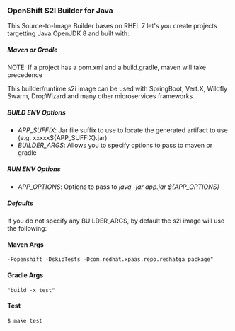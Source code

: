 ### OpenShift S2I Builder for Java

This Source-to-Image Builder bases on RHEL 7 let's you create projects targetting Java OpenJDK 8 and built with:

##### Maven or Gradle

NOTE: If a project has a pom.xml and a build.gradle, maven will take precedence

This builder/runtime s2i image can be used with SpringBoot, Vert.X, Wildfly Swarm, DropWizard and many other microservices frameworks. 


##### BUILD ENV Options
* *APP_SUFFIX*: Jar file suffix to use to locate the generated artifact to use (e.g. xxxxx${APP_SUFFIX}.jar)
* *BUILDER_ARGS*: Allows you to specify options to pass to maven or gradle


##### RUN ENV Options
* *APP_OPTIONS*: Options to pass to *java -jar app.jar ${APP_OPTIONS}*


##### Defaults
If you do not specify any BUILDER_ARGS, by default the s2i image will use the following:

#### Maven Args
`-Popenshift -DskipTests -Dcom.redhat.xpaas.repo.redhatga package"`

#### Gradle Args
`"build -x test"`

#### Test
`$ make test`
